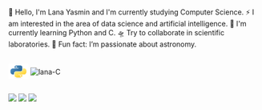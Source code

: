 👾 Hello, I'm Lana Yasmin and I'm currently studying Computer Science. 
⚡ I am interested in the area of ​​data science and artificial intelligence.
🧩 I'm currently learning Python and C.
🛸 Try to collaborate in scientific laboratories.
🔭 Fun fact: I’m passionate about astronomy.

<div style="display: inline_block"><br>
  <img align="center" alt="lana-Python" height="30" width="40" src="https://raw.githubusercontent.com/devicons/devicon/master/icons/python/python-original.svg">
  <img align="center" alt="lana-C" height="30" width="40" src= https://camo.githubusercontent.com/e3a44d7bf7ce074f5efd452fd541f80aa31a4bc01dcf9b73a0f85c7c48462f50/68747470733a2f2f63646e2e6a7364656c6976722e6e65742f67682f64657669636f6e732f64657669636f6e406c61746573742f69636f6e732f632f632d6f726967696e616c2e737667
</div>
  
  ##
  <div> 
  <a href="https://www.instagram.com/lana.yasmin?igsh=NWJlNzBoa3NmYzY0" target="_blank"><img src="https://img.shields.io/badge/-Instagram-%23E4405F?style=for-the-badge&logo=instagram&logoColor=white" target="_blank"></a>
 <a href="https://discord.com/channels/@laninhagtz" target="_blank"><img src="https://img.shields.io/badge/Discord-7289DA?style=for-the-badge&logo=discord&logoColor=white" target="_blank"></a>
  <a href = "mailto:lanayasminsilva0315@gmail.com"><img src="https://img.shields.io/badge/-Gmail-%23333?style=for-the-badge&logo=gmail&logoColor=white" target="_blank"></a>
</div>

 
